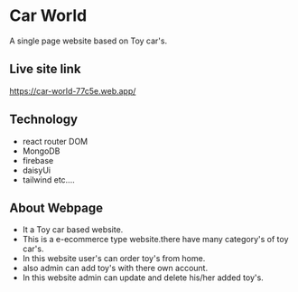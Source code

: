 # Car World

A single page website based on Toy car's.

## Live site link
https://car-world-77c5e.web.app/


## Technology
- react router DOM
- MongoDB
- firebase
- daisyUi
- tailwind etc....

## About Webpage

- It a Toy car based website.
- This is a e-ecommerce type website.there have many category's of toy car's.
- In this website user's can order toy's from home.
- also admin can add toy's with there own account.
- In this website admin can update and delete his/her added toy's.
